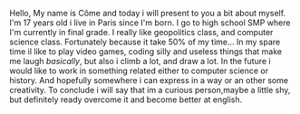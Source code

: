Hello, 
My name is Côme and today i will present to you a bit about myself.
I'm 17 years old i live in Paris since I'm born. I go to high school SMP where I'm currently in final grade.
I really like geopolitics class, and computer science class. Fortunately because it take 50% of my time... 
In my spare time il like to play video games, coding silly and useless things that make me laugh _basically_, but also i climb a lot, and draw a lot.
In the future i would like to work in something related either to computer science or history. And hopefully somewhere i can express in a way or an other some creativity.
To conclude i will say that im a curious person,maybe a little shy, but definitely ready overcome it and become better at english.


